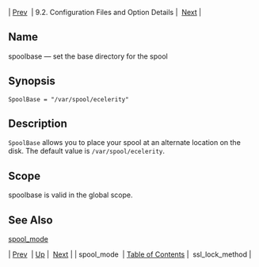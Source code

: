 | [Prev](conf.ref.spool_mode)  | 9.2. Configuration Files and Option Details |  [Next](conf.ref.ssl_lock_method.php) |

<a name="conf.ref.spoolbase"></a>
## Name

spoolbase — set the base directory for the spool

## Synopsis

`SpoolBase = "/var/spool/ecelerity"`

<a name="idp11875072"></a>
## Description

`SpoolBase` allows you to place your spool at an alternate location on the disk. The default value is `/var/spool/ecelerity`.

<a name="idp11877616"></a>
## Scope

spoolbase is valid in the global scope.

<a name="idp11879248"></a>
## See Also

[spool_mode](conf.ref.spool_mode "spool_mode")

| [Prev](conf.ref.spool_mode)  | [Up](conf.ref.files.php) |  [Next](conf.ref.ssl_lock_method.php) |
| spool_mode  | [Table of Contents](index) |  ssl_lock_method |
